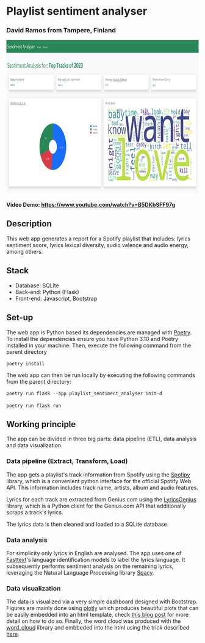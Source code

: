 # Playlist sentiment analyser

### David Ramos from Tampere, Finland

<img src="./playlist_sentiment_analyser/static/screenshot.png" height="400">

#### Video Demo: https://www.youtube.com/watch?v=B5DKbSFF97g

## Description

This web app generates a report for a Spotify playlist that includes: lyrics sentiment score, lyrics lexical diversity, audio valence and audio energy, among others.

## Stack

* Database: SQLite
* Back-end: Python (Flask)
* Front-end: Javascript, Bootstrap

## Set-up

The web app is Python based its dependencies are managed with [Poetry](https://github.com/python-poetry/poetry). To install the dependencies ensure you have Python 3.10 and Poetry installed in your machine. Then, execute the following command from the parent directory

    poetry install

The web app can then be run locally by executing the following commands from the parent directory:

    poetry run flask --app playlist_sentiment_analyser init-d

    poetry run flask run

## Working principle

The app can be divided in three big parts: data pipeline (ETL), data analysis and data visualization. 

### Data pipeline (Extract, Transform, Load)

The app gets a playlist's track information from Spotify using the [Spotipy](https://github.com/spotipy-dev/spotipy) library, which is a convenient python interface for the official Spotify Web API. This information includes track name, artists, album and audio features.

Lyrics for each track are extracted from Genius.com using the [LyricsGenius](https://github.com/johnwmillr/LyricsGenius) library, which is a Python client for the Genius.com API that additionally scraps a track's lyrics. 

The lyrics data is then cleaned and loaded to a SQLite database.

### Data analysis

For simplicity only lyrics in English are analysed. The app uses one of [Fasttext](https://github.com/facebookresearch/fastText)'s language identification models to label the lyrics language. It subsequently performs sentiment analysis on the remaining lyrics, leveraging the Natural Language
Processing library [Spacy](https://github.com/explosion/spaCy).

### Data visualization

The data is visualized via a very simple dashboard designed with Bootstrap. Figures are mainly done using [plotly](https://github.com/plotly/plotly.py) which produces beautiful plots that can be easily embedded into an html template, check [this blog post](https://kenneho.net/2021/07/11/plotly-without-dash/) for more detail on how to do so. Finally, the word cloud was produced with the [word_cloud](https://github.com/amueller/word_cloud) library and embbeded into the html using the trick described [here](https://stackoverflow.com/questions/20107414/passing-a-matplotlib-figure-to-html-flask).